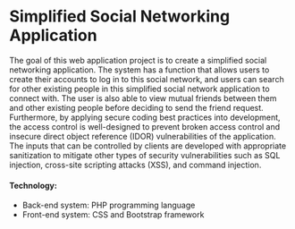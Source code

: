 # Simplified Social Networking Application
The goal of this web application project is to create a simplified social networking application. The system has a function that allows users to create their accounts to log in to this social network, and users can search for other existing people in this simplified social network application to connect with. The user is also able to view mutual friends between them and other existing people before deciding to send the friend request. Furthermore, by applying secure coding best practices into development, the access control is well-designed to prevent broken access control and insecure direct object reference (IDOR) vulnerabilities of the application. The inputs that can be controlled by clients are developed with appropriate sanitization to mitigate other types of security vulnerabilities such as SQL injection, cross-site scripting attacks (XSS), and command injection.
#### Technology:
+ Back-end system: PHP programming language
+ Front-end system: CSS and Bootstrap framework

